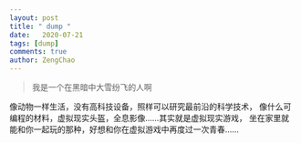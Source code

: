 ```yaml
---
layout: post
title: " dump "
date:   2020-07-21
tags: [dump]
comments: true
author: ZengChao
---
```


> 我是一个在黑暗中大雪纷飞的人啊

像动物一样生活，没有高科技设备，照样可以研究最前沿的科学技术，
像什么可编程的材料，虚拟现实头盔，全息影像……其实就是虚拟现实游戏，
坐在家里就能和你一起玩的那种，好想和你在虚拟游戏中再度过一次青春……
